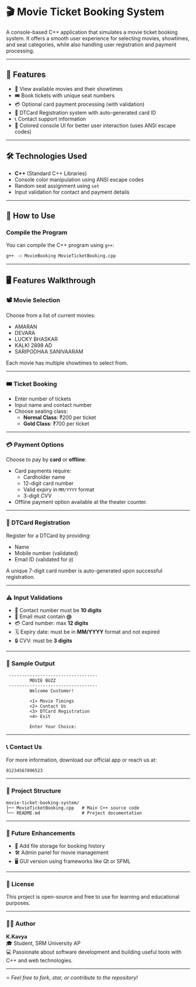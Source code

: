 # 🎬 Movie Ticket Booking System

A console-based C++ application that simulates a movie ticket booking system. It offers a smooth user experience for selecting movies, showtimes, and seat categories, while also handling user registration and payment processing.

---

## 📌 Features

- 🎥 View available movies and their showtimes  
- 🎟️ Book tickets with unique seat numbers  
- 💳 Optional card payment processing (with validation)  
- 🪪  DTCard Registration system with auto-generated card ID  
- 📞 Contact support information  
- 🎨 Colored console UI for better user interaction (uses ANSI escape codes)  

---

## 🛠️ Technologies Used

- **C++** (Standard C++ Libraries)  
- Console color manipulation using ANSI escape codes  
- Random seat assignment using `set`  
- Input validation for contact and payment details  

---

## 🧾 How to Use

### Compile the Program

You can compile the C++ program using `g++`:

```bash
g++ -o MovieBooking MovieTicketBooking.cpp
```
---

## 🖥️ Features Walkthrough

### 📽️ Movie Selection

Choose from a list of current movies:

- AMARAN  
- DEVARA  
- LUCKY BHASKAR  
- KALKI 2898 AD  
- SARIPODHAA SANIVAARAM  

Each movie has multiple showtimes to select from.

---

### 🎟️ Ticket Booking

- Enter number of tickets  
- Input name and contact number  
- Choose seating class:  
  - **Normal Class**: ₹200 per ticket  
  - **Gold Class**: ₹700 per ticket  

---

### 💳 Payment Options

Choose to pay by **card** or **offline**:

- Card payments require:
  - Cardholder name  
  - 12-digit card number  
  - Valid expiry in `MM/YYYY` format  
  - 3-digit CVV  
- Offline payment option available at the theater counter.

---

### 🪪 DTCard Registration

Register for a DTCard by providing:

- Name  
- Mobile number (validated)  
- Email ID (validated for `@`)  

A unique 7-digit card number is auto-generated upon successful registration.

---

### ⚠️ Input Validations

- 📱 Contact number must be **10 digits**  
- 📧 Email must contain **@**  
- 💳 Card number: max **12 digits**  
- 🗓️ Expiry date: must be in **MM/YYYY** format and not expired  
- 🔒 CVV: must be **3 digits**

---

### 📸 Sample Output

```
 ----------------------------------
         MOVIE BUZZ
 ----------------------------------
         Welcome Customer!

         <1> Movie Timings
         <2> Contact Us
         <3> DTCard Registration
         <4> Exit

         Enter Your Choice:
```

---

### 📞 Contact Us

For more information, download our official app or reach us at:

```
01234567896523
```

---

### 📂 Project Structure

```
movie-ticket-booking-system/
├── MovieTicketBooking.cpp   # Main C++ source code
└── README.md                # Project documentation
```

---

### 🚀 Future Enhancements

- 📁 Add file storage for booking history  
- 🛠️ Admin panel for movie management  
- 🖥️ GUI version using frameworks like Qt or SFML  

---

### 📄 License

This project is open-source and free to use for learning and educational purposes.

---

### 🙋‍♀️ Author

**K.Kavya**  
🎓 Student, SRM University AP  
💻 Passionate about software development and building useful tools with C++ and web technologies.

---

⭐ *Feel free to fork, star, or contribute to the repository!*

